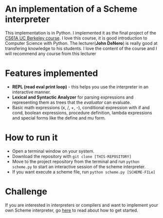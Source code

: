 # An implementation of a Scheme interpreter

This implementation is in Python. I implemented it as the final project of
the [CS61A UC Berkeley course](https://cs61a.org/). I love this course, it is good
introduction to Computer Science with Python. The lecturer(**John DeNero**) is
really good at transfering knowledge to his students. I love the content of the
course and I will recommend any course from this lecturer

# Features implemented

* **REPL (read eval print loop)** - this helps you use the interpreter in an
interactive manner.
* **Lexical and Syntactic Analyzer** for parsing expressions and representing them
as trees that the *evaluator* can evaluate.
* Basic math expressions (x, /, +, -), conditional expression with if and cond,
boolean expressions, procedure definition, lambda expressions and special forms like
the define and mu form.

# How to run it

* Open a terminal window on your system.
* Download the repository with `git clone [THIS-REPOSITORY]`
* Move to the project repository from the terminal and run `python scheme.py` to start
an interactive session of the scheme interpreter.
* If you want execute a scheme file, run `python scheme.py [SCHEME-FILe]`

# Challenge

If you are interested in interpreters or compilers and want to implement
your own Scheme interpreter, go [here](http://inst.eecs.berkeley.edu/~cs61a/fa13/proj/scheme/scheme.html)
to read about how to get started.
